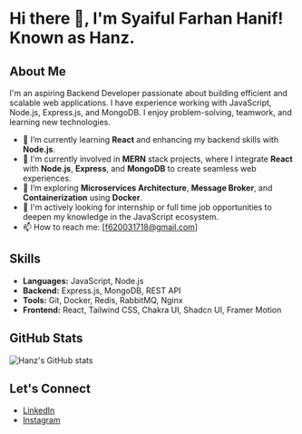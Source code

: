 # Hi there 👋, I'm Syaiful Farhan Hanif! Known as Hanz.

## About Me

I'm an aspiring Backend Developer passionate about building efficient and scalable web applications. I have experience working with JavaScript, Node.js, Express.js, and MongoDB. I enjoy problem-solving, teamwork, and learning new technologies.

- 🌱 I’m currently learning **React** and enhancing my backend skills with **Node.js**.
- 🔭 I'm currently involved in **MERN** stack projects, where I integrate **React** with **Node.js**, **Express**, and **MongoDB** to create seamless web experiences.
- 🤔 I’m exploring **Microservices Architecture**, **Message Broker**, and **Containerization** using **Docker**.
- 💼 I'm actively looking for internship or full time job opportunities to deepen my knowledge in the JavaScript ecosystem.
- 📫 How to reach me: [f620031718@gmail.com]

## Skills

- **Languages:** JavaScript, Node.js
- **Backend:** Express.js, MongoDB, REST API
- **Tools:** Git, Docker, Redis, RabbitMQ, Nginx
- **Frontend:** React, Tailwind CSS, Chakra UI, Shadcn UI, Framer Motion

## GitHub Stats

![Hanz's GitHub stats](https://github-readme-stats.vercel.app/api?username=farh4nhanz&show_icons=true&theme=radical)

## Let's Connect

- [LinkedIn](https://www.linkedin.com/in/syaiful-farhan-9b112a316)
- [Instagram](https://www.instagram.com/farhan_hn1f)
